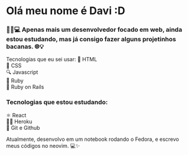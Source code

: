 # Olá meu nome é Davi :D

### 👨‍💻💻 Apenas mais um desenvolvedor focado em web, ainda estou estudando, mas já consigo fazer alguns projetinhos bacanas. 🌐💡
Tecnologias que eu sei usar:
📝 HTML  
🎨 CSS  
🔍 Javascript  
💎 Ruby  
🚂 Ruby on Rails  

### Tecnologias que estou estudando:
⚛️ React  
👨‍💻 Heroku  
🐙 Git e Github  

Atualmente, desenvolvo em um notebook rodando o Fedora, e escrevo meus códigos no neovim. 💻✨

